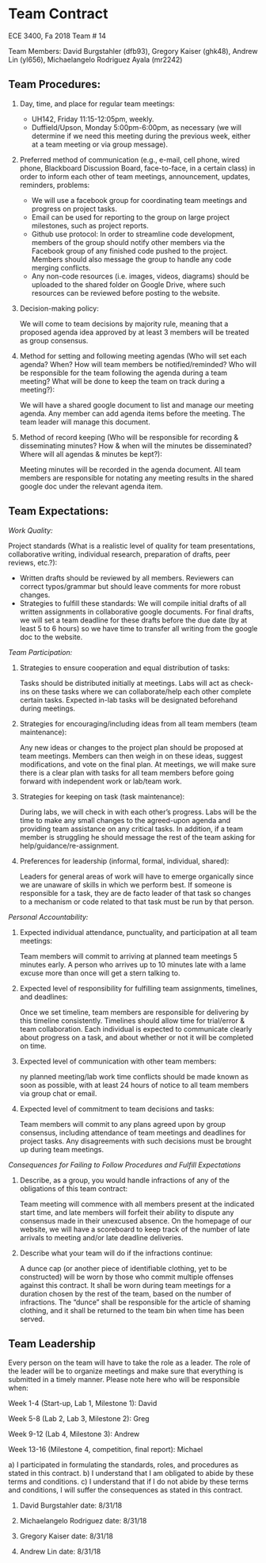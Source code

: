 # Team Contract
ECE 3400, Fa 2018 Team # 14

Team Members: David Burgstahler (dfb93), Gregory Kaiser (ghk48), Andrew Lin (yl656), Michaelangelo Rodriguez Ayala (mr2242)

## Team Procedures: 

1. Day, time, and place for regular team meetings:

    * UH142, Friday 11:15-12:05pm, weekly.
    * Duffield/Upson, Monday 5:00pm-6:00pm, as necessary (we will determine if we need this meeting during the previous week, either at a team meeting or via group message).

2. Preferred method of communication (e.g., e-mail, cell phone, wired phone, Blackboard Discussion Board, face-to-face, in a certain class) in order to inform each other of team meetings, announcement, updates, reminders, problems:

    * We will use a facebook group for coordinating team meetings and progress on project tasks. 
    * Email can be used for reporting to the group on large project milestones, such as project reports. 
    * Github use protocol: In order to streamline code development, members of the group should notify other members via the Facebook group of any finished code pushed to the project. Members should also message the group to handle any code merging conflicts. 
    * Any non-code resources (i.e. images, videos, diagrams) should be uploaded to the shared folder on Google Drive, where such resources can be reviewed before posting to the website.  

3. Decision-making policy:

    We will come to team decisions by majority rule, meaning that a proposed agenda idea approved by at least 3 members will be treated as group consensus. 

4. Method for setting and following meeting agendas (Who will set each agenda? When? How will team members be notified/reminded? Who will be responsible for the team following the agenda during a team meeting? What will be done to keep the team on track during a meeting?):

    We will have a shared google document to list and manage our meeting agenda. Any member can add agenda items before the meeting. The team leader will manage this document. 

5. Method of record keeping (Who will be responsible for recording & disseminating minutes? How & when will the minutes be disseminated? Where will all agendas & minutes be kept?):

    Meeting minutes will be recorded in the agenda document. All team members are responsible for notating any meeting results in the shared google doc under the relevant agenda item. 

## Team Expectations:

_Work Quality:_

Project standards (What is a realistic level of quality for team presentations, collaborative writing, individual research, preparation of drafts, peer reviews, etc.?):

* Written drafts should be reviewed by all members. Reviewers can correct typos/grammar but should leave comments for more robust changes. 
* Strategies to fulfill these standards: We will compile initial drafts of all written assignments in collaborative google documents. For final drafts, we will set a team deadline for these drafts before the due date (by at least 5 to 6 hours) so we have time to transfer all writing from the google doc to the website. 

_Team Participation:_

1. Strategies to ensure cooperation and equal distribution of tasks: 

    Tasks should be distributed initially at meetings. Labs will act as check-ins on these tasks where we can collaborate/help each other complete certain tasks. Expected in-lab tasks will be designated beforehand during meetings.

2. Strategies for encouraging/including ideas from all team members (team maintenance):

    Any new ideas or changes to the project plan should be proposed at team meetings. Members can then weigh in on these ideas, suggest modifications, and vote on the final plan. At meetings, we will make sure there is a clear plan with tasks for all team members before going forward with independent work or lab/team work. 

3. Strategies for keeping on task (task maintenance):

    During labs, we will check in with each other’s progress. Labs will be the time to make any small changes to the agreed-upon agenda and providing team assistance on any critical tasks. In addition, if a team member is struggling he should message the rest of the team asking for help/guidance/re-assignment.

4. Preferences for leadership (informal, formal, individual, shared): 

    Leaders for general areas of work will have to emerge organically since we are unaware of skills in which we perform best. If someone is responsible for a task, they are de facto leader of that task so changes to a mechanism or code related to that task must be run by that person.

_Personal Accountability:_

1. Expected individual attendance, punctuality, and participation at all team meetings: 

    Team members will commit to arriving at planned team meetings 5 minutes early. A person who arrives up to 10 minutes late with a lame excuse more than once will get a stern talking to.

2. Expected level of responsibility for fulfilling team assignments, timelines, and deadlines:

    Once we set timeline, team members are responsible for delivering by this timeline consistently. Timelines should allow time for trial/error & team collaboration. Each individual is expected to communicate clearly about progress on a task, and about whether or not it will be completed on time.

3. Expected level of communication with other team members: 

    ny planned meeting/lab work time conflicts should be made known as soon as possible, with at least 24 hours of notice to all team members via group chat or email. 

4. Expected level of commitment to team decisions and tasks:

    Team members will commit to any plans agreed upon by group consensus, including attendance of team meetings and deadlines for project tasks. Any disagreements with such decisions must be brought up during team meetings. 


_Consequences for Failing to Follow Procedures and Fulfill Expectations_

1. Describe, as a group, you would handle infractions of any of the obligations of this team contract:

    Team meeting will commence with all members present at the indicated start time, and late members will forfeit their ability to dispute any consensus made in their unexcused absence. On the homepage of our website, we will have a scoreboard to keep track of the number of late arrivals to meeting and/or late deadline deliveries. 

2. Describe what your team will do if the infractions continue:

    A dunce cap (or another piece of identifiable clothing, yet to be constructed) will be worn by those who commit multiple offenses against this contract. It shall be worn during team meetings for a duration chosen by the rest of the team, based on the number of infractions. The “dunce” shall be responsible for the article of shaming clothing, and it shall be returned to the team bin when time has been served.

## Team Leadership

Every person on the team will have to take the role as a leader. The role of the leader will be to organize meetings and make sure that everything is submitted in a timely manner. Please note here who will be responsible when:


Week 1-4 (Start-up, Lab 1, Milestone 1): David

Week 5-8 (Lab 2, Lab 3, Milestone 2): Greg

Week 9-12 (Lab 4, Milestone 3): Andrew

Week 13-16 (Milestone 4, competition, final report): Michael

a)    I participated in formulating the standards, roles, and procedures as stated in this contract. 
b)    I understand that I am obligated to abide by these terms and conditions. 
c)    I understand that if I do not abide by these terms and conditions, I will suffer the consequences as stated in this contract.

1)  David Burgstahler                                date: 8/31/18

2)  Michaelangelo Rodriguez                          date: 8/31/18

3)  Gregory Kaiser                                   date: 8/31/18

4)  Andrew Lin                                       date: 8/31/18